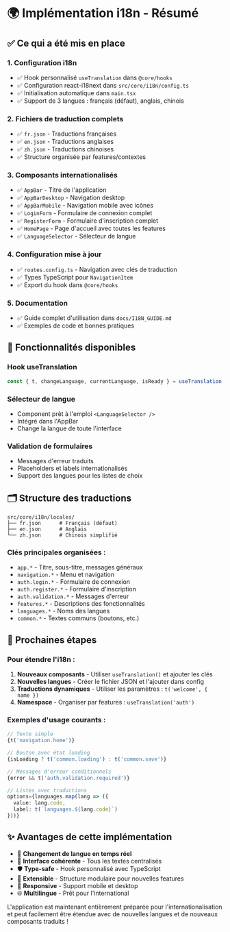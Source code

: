 # 🌍 Implémentation i18n - Résumé

## ✅ Ce qui a été mis en place

### 1. Configuration i18n
- ✅ Hook personnalisé `useTranslation` dans `@core/hooks`
- ✅ Configuration react-i18next dans `src/core/i18n/config.ts`
- ✅ Initialisation automatique dans `main.tsx`
- ✅ Support de 3 langues : français (défaut), anglais, chinois

### 2. Fichiers de traduction complets
- ✅ `fr.json` - Traductions françaises
- ✅ `en.json` - Traductions anglaises  
- ✅ `zh.json` - Traductions chinoises
- ✅ Structure organisée par features/contextes

### 3. Composants internationalisés
- ✅ `AppBar` - Titre de l'application
- ✅ `AppBarDesktop` - Navigation desktop
- ✅ `AppBarMobile` - Navigation mobile avec icônes
- ✅ `LoginForm` - Formulaire de connexion complet
- ✅ `RegisterForm` - Formulaire d'inscription complet
- ✅ `HomePage` - Page d'accueil avec toutes les features
- ✅ `LanguageSelector` - Sélecteur de langue

### 4. Configuration mise à jour
- ✅ `routes.config.ts` - Navigation avec clés de traduction
- ✅ Types TypeScript pour `NavigationItem`
- ✅ Export du hook dans `@core/hooks`

### 5. Documentation
- ✅ Guide complet d'utilisation dans `docs/I18N_GUIDE.md`
- ✅ Exemples de code et bonnes pratiques

## 🚀 Fonctionnalités disponibles

### Hook useTranslation
```typescript
const { t, changeLanguage, currentLanguage, isReady } = useTranslation();
```

### Sélecteur de langue
- Component prêt à l'emploi `<LanguageSelector />`
- Intégré dans l'AppBar
- Change la langue de toute l'interface

### Validation de formulaires
- Messages d'erreur traduits
- Placeholders et labels internationalisés
- Support des langues pour les listes de choix

## 🗂️ Structure des traductions

```
src/core/i18n/locales/
├── fr.json      # Français (défaut)
├── en.json      # Anglais
└── zh.json      # Chinois simplifié
```

### Clés principales organisées :
- `app.*` - Titre, sous-titre, messages généraux
- `navigation.*` - Menu et navigation
- `auth.login.*` - Formulaire de connexion
- `auth.register.*` - Formulaire d'inscription
- `auth.validation.*` - Messages d'erreur
- `features.*` - Descriptions des fonctionnalités
- `languages.*` - Noms des langues
- `common.*` - Textes communs (boutons, etc.)

## 🎯 Prochaines étapes

### Pour étendre l'i18n :

1. **Nouveaux composants** - Utiliser `useTranslation()` et ajouter les clés
2. **Nouvelles langues** - Créer le fichier JSON et l'ajouter dans config
3. **Traductions dynamiques** - Utiliser les paramètres : `t('welcome', { name })`
4. **Namespace** - Organiser par features : `useTranslation('auth')`

### Exemples d'usage courants :

```typescript
// Texte simple
{t('navigation.home')}

// Bouton avec état loading
{isLoading ? t('common.loading') : t('common.save')}

// Messages d'erreur conditionnels
{error && t('auth.validation.required')}

// Listes avec traductions
options={languages.map(lang => ({ 
  value: lang.code, 
  label: t(`languages.${lang.code}`)
}))}
```

## ✨ Avantages de cette implémentation

- 🔄 **Changement de langue en temps réel**
- 🎨 **Interface cohérente** - Tous les textes centralisés
- 🛡️ **Type-safe** - Hook personnalisé avec TypeScript
- 🔧 **Extensible** - Structure modulaire pour nouvelles features
- 📱 **Responsive** - Support mobile et desktop
- 🌐 **Multilingue** - Prêt pour l'international

L'application est maintenant entièrement préparée pour l'internationalisation et peut facilement être étendue avec de nouvelles langues et de nouveaux composants traduits !
